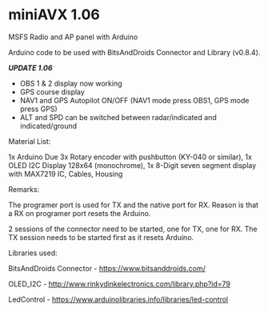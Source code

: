 # miniAVX 1.06

MSFS Radio and AP panel with Arduino

Arduino code to be used with BitsAndDroids Connector and Library (v0.8.4).

***UPDATE 1.06***
* OBS 1 & 2 display now working
* GPS course display
* NAV1 and GPS Autopilot ON/OFF (NAV1 mode press OBS1, GPS mode press GPS)
* ALT and SPD can be switched between radar/indicated and indicated/ground

Material List:

1x Arduino Due
3x Rotary encoder with pushbutton (KY-040 or similar), 1x OLED I2C Display 128x64 (monochrome), 1x 8-Digit seven segment display with MAX7219 IC, Cables, Housing

Remarks:

The programer port is used for TX and the native port for RX. Reason is that a RX on programer port resets the Arduino.

2 sessions of the connector need to be started, one for TX, one for RX. The TX session needs to be started first as it resets Arduino.

Libraries used:

BitsAndDroids Connector - https://www.bitsanddroids.com/

OLED_I2C - http://www.rinkydinkelectronics.com/library.php?id=79

LedControl - https://www.arduinolibraries.info/libraries/led-control
